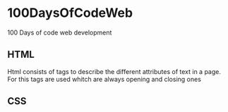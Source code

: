# 100DaysOfCodeWeb

100 Days of code web development

## HTML

Html consists of tags to describe the different attributes of text in a page.
For this tags are used whitch are always opening and closing ones

## CSS
